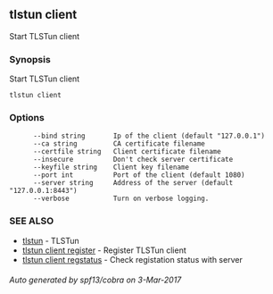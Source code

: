 ## tlstun client

Start TLSTun client

### Synopsis


Start TLSTun client

```
tlstun client
```

### Options

```
      --bind string       Ip of the client (default "127.0.0.1")
      --ca string         CA certificate filename
      --certfile string   Client certificate filename
      --insecure          Don't check server certificate
      --keyfile string    Client key filename
      --port int          Port of the client (default 1080)
      --server string     Address of the server (default "127.0.0.1:8443")
      --verbose           Turn on verbose logging.
```

### SEE ALSO
* [tlstun](tlstun.md)	 - TLSTun
* [tlstun client register](tlstun_client_register.md)	 - Register TLSTun client
* [tlstun client regstatus](tlstun_client_regstatus.md)	 - Check registation status with server

###### Auto generated by spf13/cobra on 3-Mar-2017

